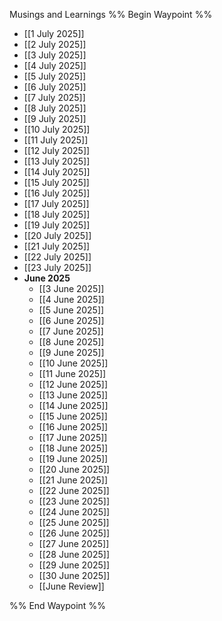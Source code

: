 Musings and Learnings
%% Begin Waypoint %%
- [[1 July 2025]]
- [[2 July 2025]]
- [[3 July 2025]]
- [[4 July 2025]]
- [[5 July 2025]]
- [[6 July 2025]]
- [[7 July 2025]]
- [[8 July 2025]]
- [[9 July 2025]]
- [[10 July 2025]]
- [[11 July 2025]]
- [[12 July 2025]]
- [[13 July 2025]]
- [[14 July 2025]]
- [[15 July 2025]]
- [[16 July 2025]]
- [[17 July 2025]]
- [[18 July 2025]]
- [[19 July 2025]]
- [[20 July 2025]]
- [[21 July 2025]]
- [[22 July 2025]]
- [[23 July 2025]]
- **June 2025**
	- [[3 June 2025]]
	- [[4 June 2025]]
	- [[5 June 2025]]
	- [[6 June 2025]]
	- [[7 June 2025]]
	- [[8 June 2025]]
	- [[9 June 2025]]
	- [[10 June 2025]]
	- [[11 June 2025]]
	- [[12 June 2025]]
	- [[13 June 2025]]
	- [[14 June 2025]]
	- [[15 June 2025]]
	- [[16 June 2025]]
	- [[17 June 2025]]
	- [[18 June 2025]]
	- [[19 June 2025]]
	- [[20 June 2025]]
	- [[21 June 2025]]
	- [[22 June 2025]]
	- [[23 June 2025]]
	- [[24 June 2025]]
	- [[25 June 2025]]
	- [[26 June 2025]]
	- [[27 June 2025]]
	- [[28 June 2025]]
	- [[29 June 2025]]
	- [[30 June 2025]]
	- [[June Review]]

%% End Waypoint %%
